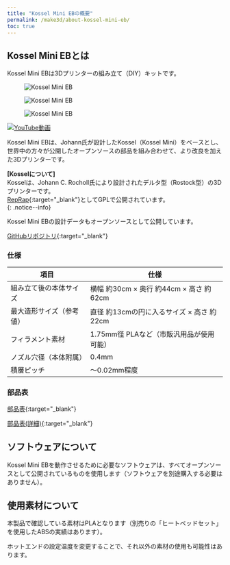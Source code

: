 ```yaml
---
title: "Kossel Mini EBの概要"
permalink: /make3d/about-kossel-mini-eb/
toc: true
---
```

## Kossel Mini EBとは

Kossel Mini EBは3Dプリンターの組み立て（DIY）キットです。

<figure>
  <img src="{{ '/assets/images/make3d/001/KosselMiniEB.jpg' | relative_url }}" alt="Kossel Mini EB">
</figure>

<figure>
  <img src="{{ '/assets/images/make3d/001/KosselMiniEB2.jpg' | relative_url }}" alt="Kossel Mini EB">
</figure>

<figure>
  <img src="{{ '/assets/images/make3d/001/KosselMiniEB3.jpg' | relative_url }}" alt="Kossel Mini EB">
</figure>

[![YouTube動画](http://img.youtube.com/vi/sJtYJfl0eDg/0.jpg)](https://www.youtube.com/watch?v=sJtYJfl0eDg "Kossel Mini EB")

Kossel Mini EBは、Johann氏が設計したKossel（Kossel Mini）をベースとし、世界中の方々が公開したオープンソースの部品を組み合わせて、より改良を加えた3Dプリンターです。

**[Kosselについて]**  
Kosselは、Johann C. Rocholl氏により設計されたデルタ型（Rostock型）の3Dプリンターです。  
[RepRap](http://reprap.org/wiki/Kossel){:target="_blank"}としてGPLで公開されています。  
{: .notice--info} 

Kossel Mini EBの設計データもオープンソースとして公開しています。

[GitHubリポジトリ](https://github.com/EastBackCorporation/kossel){:target="_blank"}

### 仕様

| 項目 | 仕様 |
| --- | --- |
| 組み立て後の本体サイズ | 横幅 約30cm × 奥行 約44cm × 高さ 約62cm |
| 最大造形サイズ（参考値） | 直径 約13cmの円に入るサイズ × 高さ 約22cm |
| フィラメント素材 | 1.75mm径 PLAなど（市販汎用品が使用可能） |
| ノズル穴径（本体附属） | 0.4mm |
| 積層ピッチ | 〜0.02mm程度 |

### 部品表

[部品表](/archives/assets/images/make3d/001/kossel_mini_eb_bom.pdf){:target="_blank"}

[部品表(詳細)](/archives/assets/images/make3d/001/kossel_mini_eb_bom_details.pdf){:target="_blank"}


## ソフトウェアについて

Kossel Mini EBを動作させるために必要なソフトウェアは、すべてオープンソースとして公開されているものを使用します（ソフトウェアを別途購入する必要はありません）。

## 使用素材について

本製品で確認している素材はPLAとなります（別売りの「ヒートベッドセット」を使用したABSの実績はあります）。

ホットエンドの設定温度を変更することで、それ以外の素材の使用も可能性はあります。
